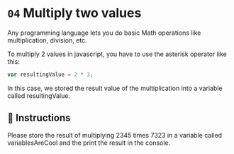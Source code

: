 # `04` Multiply two values

Any programming language lets you do basic Math operations like multiplication, division, etc.

To multiply 2 values in javascript, you have to use the asterisk operator like this:

```js
var resultingValue = 2 * 3;
```

In this case, we stored the result value of the multiplication into a variable called resultingValue.

## :pencil: Instructions

Please store the result of multiplying 2345 times 7323 in a variable called variablesAreCool and the print the result in the console.